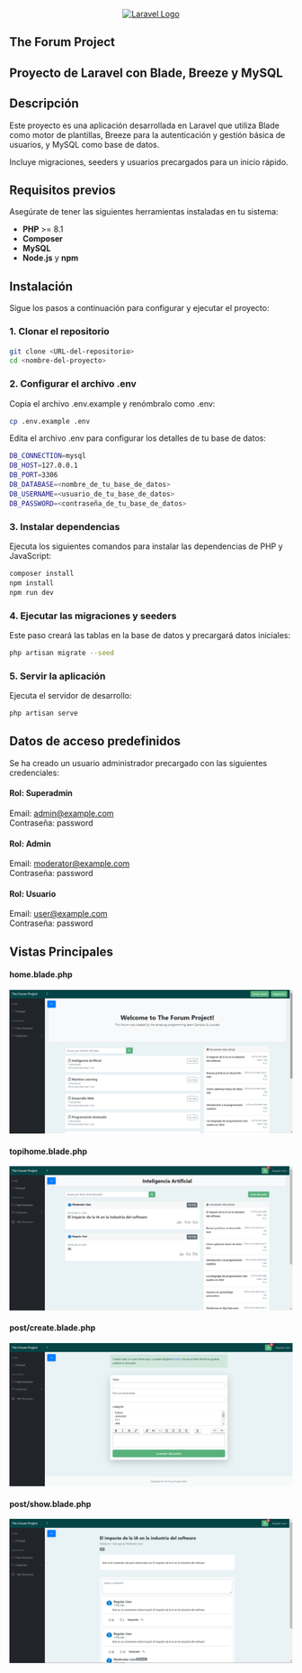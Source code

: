 <p align="center"><a href="https://laravel.com" target="_blank"><img src="https://raw.githubusercontent.com/laravel/art/master/logo-lockup/5%20SVG/2%20CMYK/1%20Full%20Color/laravel-logolockup-cmyk-red.svg" width="400" alt="Laravel Logo"></a></p>


##  The Forum Project

## Proyecto de Laravel con Blade, Breeze y MySQL

## Descripción
Este proyecto es una aplicación desarrollada en Laravel que utiliza Blade como motor de plantillas, Breeze para la autenticación y gestión básica de usuarios, y MySQL como base de datos.

Incluye migraciones, seeders y usuarios precargados para un inicio rápido.

## Requisitos previos
Asegúrate de tener las siguientes herramientas instaladas en tu sistema:
- **PHP** >= 8.1  
- **Composer**  
- **MySQL**  
- **Node.js** y **npm**

## Instalación

Sigue los pasos a continuación para configurar y ejecutar el proyecto:

### 1. Clonar el repositorio
```bash
git clone <URL-del-repositorio>
cd <nombre-del-proyecto>
```
### 2. Configurar el archivo .env
Copia el archivo .env.example y renómbralo como .env:
```bash
cp .env.example .env
```
Edita el archivo .env para configurar los detalles de tu base de datos:
```bash
DB_CONNECTION=mysql
DB_HOST=127.0.0.1
DB_PORT=3306
DB_DATABASE=<nombre_de_tu_base_de_datos>
DB_USERNAME=<usuario_de_tu_base_de_datos>
DB_PASSWORD=<contraseña_de_tu_base_de_datos>

```
### 3. Instalar dependencias
Ejecuta los siguientes comandos para instalar las dependencias de PHP y JavaScript:
```bash
composer install
npm install
npm run dev
```


### 4. Ejecutar las migraciones y seeders
Este paso creará las tablas en la base de datos y precargará datos iniciales:
```bash
php artisan migrate --seed
```
### 5. Servir la aplicación
Ejecuta el servidor de desarrollo:
```bash
php artisan serve
```
## Datos de acceso predefinidos
Se ha creado un usuario administrador precargado con las siguientes credenciales:

#### Rol: Superadmin
Email: admin@example.com  
Contraseña: password
#### Rol: Admin
Email: moderator@example.com  
Contraseña: password
#### Rol: Usuario
Email: user@example.com   
Contraseña: password 


## Vistas Principales

#### home.blade.php
![Texto alternativo](imagenes_md/Captura%20de%20pantalla%202024-11-23%20002222.png "")

#### topihome.blade.php
![Texto alternativo](imagenes_md/topichome.png "")

#### post/create.blade.php
![Texto alternativo](imagenes_md/vista_post_create.png "")

#### post/show.blade.php
![Texto alternativo](imagenes_md/vista_post_show.png "")

